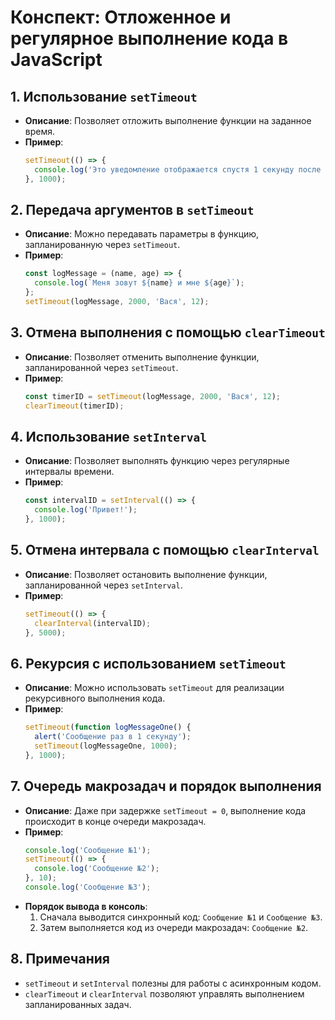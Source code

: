 # Конспект: Отложенное и регулярное выполнение кода в JavaScript

## 1. Использование `setTimeout`
- **Описание**: Позволяет отложить выполнение функции на заданное время.
- **Пример**:
  ```javascript
  setTimeout(() => {
    console.log('Это уведомление отображается спустя 1 секунду после загрузки страницы');
  }, 1000);
  ```

## 2. Передача аргументов в `setTimeout`
- **Описание**: Можно передавать параметры в функцию, запланированную через `setTimeout`.
- **Пример**:
  ```javascript
  const logMessage = (name, age) => {
    console.log(`Меня зовут ${name} и мне ${age}`);
  };
  setTimeout(logMessage, 2000, 'Вася', 12);
  ```

## 3. Отмена выполнения с помощью `clearTimeout`
- **Описание**: Позволяет отменить выполнение функции, запланированной через `setTimeout`.
- **Пример**:
  ```javascript
  const timerID = setTimeout(logMessage, 2000, 'Вася', 12);
  clearTimeout(timerID);
  ```

## 4. Использование `setInterval`
- **Описание**: Позволяет выполнять функцию через регулярные интервалы времени.
- **Пример**:
  ```javascript
  const intervalID = setInterval(() => {
    console.log('Привет!');
  }, 1000);
  ```

## 5. Отмена интервала с помощью `clearInterval`
- **Описание**: Позволяет остановить выполнение функции, запланированной через `setInterval`.
- **Пример**:
  ```javascript
  setTimeout(() => {
    clearInterval(intervalID);
  }, 5000);
  ```

## 6. Рекурсия с использованием `setTimeout`
- **Описание**: Можно использовать `setTimeout` для реализации рекурсивного выполнения кода.
- **Пример**:
  ```javascript
  setTimeout(function logMessageOne() {
    alert('Сообщение раз в 1 секунду');
    setTimeout(logMessageOne, 1000);
  }, 1000);
  ```

## 7. Очередь макрозадач и порядок выполнения
- **Описание**: Даже при задержке `setTimeout = 0`, выполнение кода происходит в конце очереди макрозадач.
- **Пример**:
  ```javascript
  console.log('Сообщение №1');
  setTimeout(() => {
    console.log('Сообщение №2');
  }, 10);
  console.log('Сообщение №3');
  ```
- **Порядок вывода в консоль**:
  1. Сначала выводится синхронный код: `Сообщение №1` и `Сообщение №3`.
  2. Затем выполняется код из очереди макрозадач: `Сообщение №2`.

## 8. Примечания
- `setTimeout` и `setInterval` полезны для работы с асинхронным кодом.
- `clearTimeout` и `clearInterval` позволяют управлять выполнением запланированных задач.
